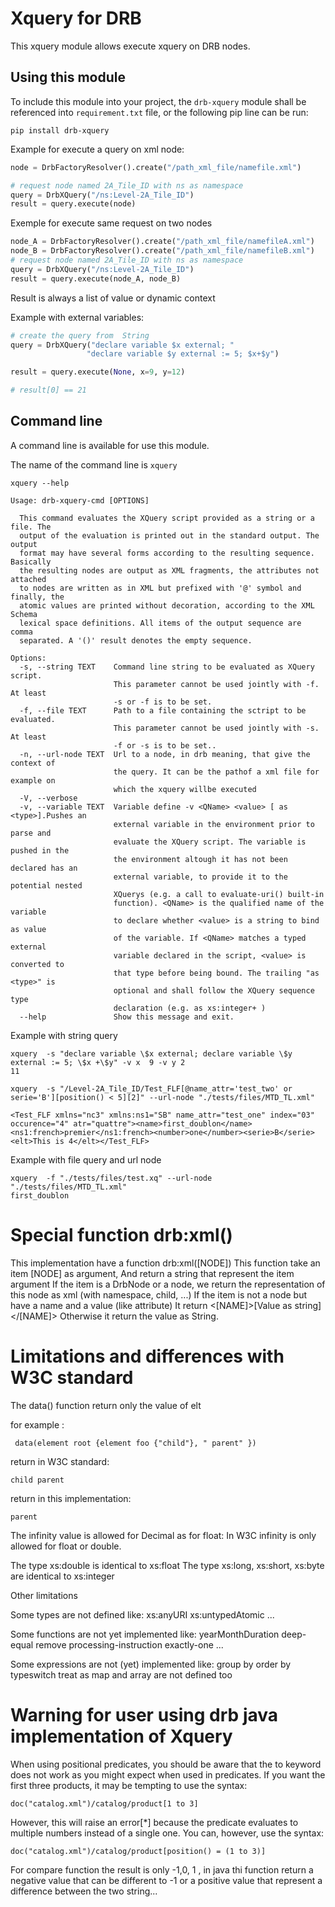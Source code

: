 # Xquery for DRB
This xquery module allows execute xquery on DRB nodes.

## Using this module
To include this module into your project, the `drb-xquery` module shall be referenced into `requirement.txt` file, or the following pip line can be run:

```commandline
pip install drb-xquery
```

Example for execute a query on xml node:

```python
node = DrbFactoryResolver().create("/path_xml_file/namefile.xml")

# request node named 2A_Tile_ID with ns as namespace
query = DrbXQuery("/ns:Level-2A_Tile_ID")
result = query.execute(node)

```

Exemple for execute same request on two nodes


```python
node_A = DrbFactoryResolver().create("/path_xml_file/namefileA.xml")
node_B = DrbFactoryResolver().create("/path_xml_file/namefileB.xml")
# request node named 2A_Tile_ID with ns as namespace
query = DrbXQuery("/ns:Level-2A_Tile_ID")
result = query.execute(node_A, node_B)

```
Result is always a list of value or dynamic context

Example with external variables:

```python
# create the query from  String   
query = DrbXQuery("declare variable $x external; "
                 "declare variable $y external := 5; $x+$y")

result = query.execute(None, x=9, y=12)

# result[0] == 21
```


## Command line

A command line is available for use this module.

The name of the command line is ```xquery```

```commandline
xquery --help

Usage: drb-xquery-cmd [OPTIONS]

  This command evaluates the XQuery script provided as a string or a file. The
  output of the evaluation is printed out in the standard output. The output
  format may have several forms according to the resulting sequence. Basically
  the resulting nodes are output as XML fragments, the attributes not attached
  to nodes are written as in XML but prefixed with '@' symbol and finally, the
  atomic values are printed without decoration, according to the XML Schema
  lexical space definitions. All items of the output sequence are comma
  separated. A '()' result denotes the empty sequence.

Options:
  -s, --string TEXT    Command line string to be evaluated as XQuery script.
                       This parameter cannot be used jointly with -f. At least
                       -s or -f is to be set.
  -f, --file TEXT      Path to a file containing the sctript to be evaluated.
                       This parameter cannot be used jointly with -s. At least
                       -f or -s is to be set..
  -n, --url-node TEXT  Url to a node, in drb meaning, that give the context of
                       the query. It can be the pathof a xml file for example on
                       which the xquery willbe executed
  -V, --verbose
  -v, --variable TEXT  Variable define -v <QName> <value> [ as <type>].Pushes an
                       external variable in the environment prior to parse and
                       evaluate the XQuery script. The variable is pushed in the
                       the environment altough it has not been declared has an
                       external variable, to provide it to the potential nested
                       XQuerys (e.g. a call to evaluate-uri() built-in
                       function). <QName> is the qualified name of the variable
                       to declare whether <value> is a string to bind as value
                       of the variable. If <QName> matches a typed external
                       variable declared in the script, <value> is converted to
                       that type before being bound. The trailing "as <type>" is
                       optional and shall follow the XQuery sequence type
                       declaration (e.g. as xs:integer+ )
  --help               Show this message and exit.

```

Example with string query

```commandline
xquery  -s "declare variable \$x external; declare variable \$y external := 5; \$x +\$y" -v x  9 -v y 2
11
```

```commandline
xquery  -s "/Level-2A_Tile_ID/Test_FLF[@name_attr='test_two' or serie='B'][position() < 5][2]" --url-node "./tests/files/MTD_TL.xml"

<Test_FLF xmlns="nc3" xmlns:ns1="SB" name_attr="test_one" index="03" occurence="4" atr="quattre"><name>first_doublon</name><ns1:french>premier</ns1:french><number>one</number><serie>B</serie><elt>This is 4</elt></Test_FLF> 
```

Example with file query and url node

```commandline
xquery  -f "./tests/files/test.xq" --url-node "./tests/files/MTD_TL.xml"
first_doublon
```

# Special function drb:xml()
            
This implementation have a function drb:xml([NODE])
This function take an item [NODE] as argument,
And return a string that represent the item argument
If the item is a DrbNode or a node, we return
the representation of this node as xml (with namespace, child, ...)
If the item is not a node but have a name and a value (like attribute)
It return <[NAME]>[Value as string]</[NAME]>
Otherwise it return the value as String.

# Limitations and differences with W3C standard

The data() function return only the value of elt

for example :


```
 data(element root {element foo {"child"}, " parent" })
```

return in W3C standard:

```
child parent
```

return in this implementation: 

```
parent
```

The infinity value is allowed for Decimal as for float: In W3C infinity is 
only allowed for float or double.

The type xs:double is identical to xs:float
The type xs:long, xs:short, xs:byte are identical to xs:integer


Other limitations

Some types are not defined like:
    xs:anyURI
    xs:untypedAtomic
    ...

Some functions are not yet implemented like:
    yearMonthDuration
    deep-equal
    remove
    processing-instruction
    exactly-one
    ...

Some expressions are not (yet) implemented like:
    group by 
    order by 
    typeswitch
    treat as
    map and array are not defined too    

# Warning for user using drb java implementation of Xquery

When using positional predicates, you should be aware that the to keyword does not work as you might expect when used in predicates. If you want the first three products, it may be tempting to use the syntax:

```
doc("catalog.xml")/catalog/product[1 to 3]
```
However, this will raise an error[*] because the predicate evaluates to multiple numbers instead of a single one. You can, however, use the syntax:

```
doc("catalog.xml")/catalog/product[position() = (1 to 3)]
```

For compare function the result is only -1,0, 1 , in java thi function return a negative value that can be different to -1
or a positive value that represent a difference between the two string...







